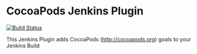 # CocoaPods Jenkins Plugin

[![Build Status](https://buildhive.cloudbees.com/job/ThoughtsOnMobile/job/cocoapods-jenkins-integration/badge/icon)](https://buildhive.cloudbees.com/job/ThoughtsOnMobile/job/cocoapods-jenkins-integration/)

This Jenkins Plugin adds CocoaPods (http://cocoapods.org) goals to your Jenkins Build
